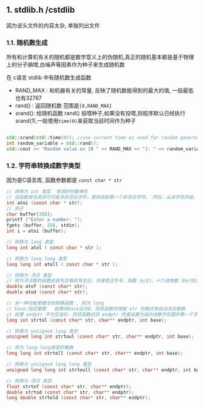 
## 1. stdlib.h /cstdlib

因为该头文件的内容太杂, 单独列出文件

### 1.1. 随机数生成

所有和计算机有关的随机都是数学意义上的伪随机,真正的随机基本都是基于物理上的分子熵增,白噪声等因素作为种子来生成随机数  

在 c语言 stdlib 中有随机数生成函数

* RAND_MAX  : 和机器有关的常量, 反映了随机数能得到的最大的值, 一般最低也有32767 
* rand() : 返回随机数 范围是`[0,RAND_MAX]`
* srand(): 给随机函数 rand() 投喂种子,如果没有投喂,则程序默认已经执行 srand(1),一般使用`time(0)`来获取当前时间作为种子

```cpp

std::srand(std::time(0)); //use current time as seed for random generator
int random_variable = std::rand();
std::cout << "Random value on [0 " << RAND_MAX << "]: " << random_variable << '\n';
```


### 1.2. 字符串转换成数字类型

因为是C语言库, 函数参数都是 `const char * str`  

```c
// 转换为 int 类型  有很好的鲁棒性
// 该函数首先丢弃尽可能多的空白字符，直到找到第一个非空白字符。 然后，从该字符开始，接受可选的正负号，后跟尽可能多的基数为10的数字，并将它们解释为数值。
int atoi (const char * str);
// 例子
char buffer[256];
printf ("Enter a number: ");
fgets (buffer, 256, stdin);
int i = atoi (buffer);

// 转换为 long 类型
long int atol ( const char * str );

// 转换为 long long 类型
long long int atoll ( const char * str );

// 转换为 浮点 类型
// 转为浮点数的函数会首先忽略前导空白，并接受正负号、指数（e/E）、十六进制数（0x/0X开头）。
double atof (const char* str);
double atod (const char* str);

// 另一种功能更健全的转换函数 , 转为 long   
// base:指定基数   如果将base设为0，则该函数将根据 str 的格式来自动决定基数
// 如果 endptr 不为空指针，则该函数还将 endptr 的值设置为指向该数字后面的第一个字符. 即可以连续读入 
long int strtol (const char* str, char** endptr, int base);

// 转换为 unsigned long 类型
unsigned long int strtoul (const char* str, char** endptr, int base);

// 转为 long long类型的整数
long long int strtoll (const char* str, char** endptr, int base);

// 转换为 unsigned long long 类型
unsigned long long int strtoull (const char* str, char** endptr, int base);

// 转换为 浮点 类型
float strtof (const char* str, char** endptr);
double strtod (const char* str, char** endptr);
long double strtold (const char* str, char** endptr);
```
